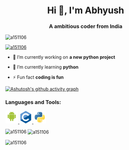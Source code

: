 <h1 align="center">Hi 👋, I'm Abhyush</h1>
<h3 align="center">A ambitious coder from India</h3>

<p align="left"> <img src="https://komarev.com/ghpvc/?username=a151106&label=Profile%20views&color=00fbff&style=plastic" alt="a151106" /> </p>

<p align="left"> <a href="https://github.com/ryo-ma/github-profile-trophy"><img src="https://github-profile-trophy.vercel.app/?username=a151106" alt="a151106" /></a> </p>

- 🔭 I’m currently working on **a new python project**

- 🌱 I’m currently learning **python**

- ⚡ Fun fact **coding is fun**

[![Ashutosh's github activity graph](https://activity-graph.herokuapp.com/graph?username=A151106&theme=react-dark)](https://github.com/ashutosh00710/github-readme-activity-graph)

<h3 align="left">Languages and Tools:</h3>
<p align="left"> <a href="https://developer.android.com" target="_blank" rel="noreferrer"> <img src="https://raw.githubusercontent.com/devicons/devicon/master/icons/android/android-original-wordmark.svg" alt="android" width="40" height="40"/> </a> <a href="https://www.cprogramming.com/" target="_blank" rel="noreferrer"> <img src="https://raw.githubusercontent.com/devicons/devicon/master/icons/c/c-original.svg" alt="c" width="40" height="40"/> </a> <a href="https://www.python.org" target="_blank" rel="noreferrer"> <img src="https://raw.githubusercontent.com/devicons/devicon/master/icons/python/python-original.svg" alt="python" width="40" height="40"/> </a> </p>

<p><img align="left" src="https://github-readme-stats.vercel.app/api/top-langs?username=a151106&show_icons=true&locale=en&layout=compact" alt="a151106" /></p>

<p>&nbsp;<img align="center" src="https://github-readme-stats.vercel.app/api?username=a151106&show_icons=true&theme=dracula&locale=en" alt="a151106" /></p>

<p><img align="center" src="https://github-readme-streak-stats.herokuapp.com/?user=a151106&" alt="a151106" /></p>
